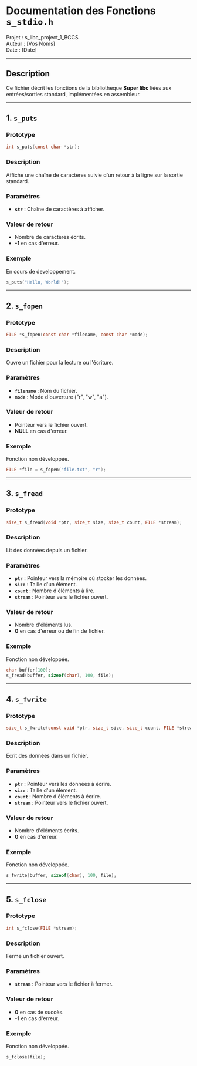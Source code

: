 # Documentation des Fonctions `s_stdio.h`
Projet : s_libc_project_1_BCCS  
Auteur : [Vos Noms]  
Date : [Date]

---

## Description
Ce fichier décrit les fonctions de la bibliothèque **Super libc** liées aux entrées/sorties standard, implémentées en assembleur.

---

## 1. `s_puts`
### Prototype
```c
int s_puts(const char *str);
```
### Description
Affiche une chaîne de caractères suivie d'un retour à la ligne sur la sortie standard.

### Paramètres
- **`str`** : Chaîne de caractères à afficher.

### Valeur de retour
- Nombre de caractères écrits.
- **-1** en cas d'erreur.

### Exemple
En cours de developpement.
```c
s_puts("Hello, World!");
```

---

## 2. `s_fopen`
### Prototype
```c
FILE *s_fopen(const char *filename, const char *mode);
```
### Description
Ouvre un fichier pour la lecture ou l'écriture.

### Paramètres
- **`filename`** : Nom du fichier.
- **`mode`** : Mode d'ouverture ("r", "w", "a").

### Valeur de retour
- Pointeur vers le fichier ouvert.
- **NULL** en cas d'erreur.

### Exemple
Fonction non développée.
```c
FILE *file = s_fopen("file.txt", "r");
```

---

## 3. `s_fread`
### Prototype
```c
size_t s_fread(void *ptr, size_t size, size_t count, FILE *stream);
```
### Description
Lit des données depuis un fichier.

### Paramètres
- **`ptr`** : Pointeur vers la mémoire où stocker les données.
- **`size`** : Taille d'un élément.
- **`count`** : Nombre d'éléments à lire.
- **`stream`** : Pointeur vers le fichier ouvert.

### Valeur de retour
- Nombre d'éléments lus.
- **0** en cas d'erreur ou de fin de fichier.

### Exemple
Fonction non développée.
```c
char buffer[100];
s_fread(buffer, sizeof(char), 100, file);
```

---

## 4. `s_fwrite`
### Prototype
```c
size_t s_fwrite(const void *ptr, size_t size, size_t count, FILE *stream);
```
### Description
Écrit des données dans un fichier.

### Paramètres
- **`ptr`** : Pointeur vers les données à écrire.
- **`size`** : Taille d'un élément.
- **`count`** : Nombre d'éléments à écrire.
- **`stream`** : Pointeur vers le fichier ouvert.

### Valeur de retour
- Nombre d'éléments écrits.
- **0** en cas d'erreur.

### Exemple
Fonction non développée.
```c
s_fwrite(buffer, sizeof(char), 100, file);
```

---

## 5. `s_fclose`
### Prototype
```c
int s_fclose(FILE *stream);
```
### Description
Ferme un fichier ouvert.

### Paramètres
- **`stream`** : Pointeur vers le fichier à fermer.

### Valeur de retour
- **0** en cas de succès.
- **-1** en cas d'erreur.

### Exemple
Fonction non développée.
```c
s_fclose(file);
```